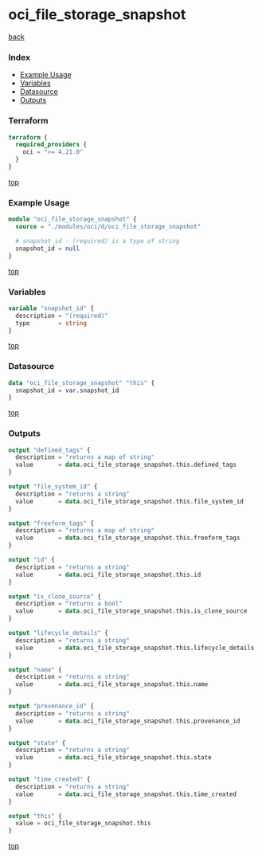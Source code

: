 # oci_file_storage_snapshot

[back](../oci.md)

### Index

- [Example Usage](#example-usage)
- [Variables](#variables)
- [Datasource](#datasource)
- [Outputs](#outputs)

### Terraform

```terraform
terraform {
  required_providers {
    oci = ">= 4.21.0"
  }
}
```

[top](#index)

### Example Usage

```terraform
module "oci_file_storage_snapshot" {
  source = "./modules/oci/d/oci_file_storage_snapshot"

  # snapshot_id - (required) is a type of string
  snapshot_id = null
}
```

[top](#index)

### Variables

```terraform
variable "snapshot_id" {
  description = "(required)"
  type        = string
}
```

[top](#index)

### Datasource

```terraform
data "oci_file_storage_snapshot" "this" {
  snapshot_id = var.snapshot_id
}
```

[top](#index)

### Outputs

```terraform
output "defined_tags" {
  description = "returns a map of string"
  value       = data.oci_file_storage_snapshot.this.defined_tags
}

output "file_system_id" {
  description = "returns a string"
  value       = data.oci_file_storage_snapshot.this.file_system_id
}

output "freeform_tags" {
  description = "returns a map of string"
  value       = data.oci_file_storage_snapshot.this.freeform_tags
}

output "id" {
  description = "returns a string"
  value       = data.oci_file_storage_snapshot.this.id
}

output "is_clone_source" {
  description = "returns a bool"
  value       = data.oci_file_storage_snapshot.this.is_clone_source
}

output "lifecycle_details" {
  description = "returns a string"
  value       = data.oci_file_storage_snapshot.this.lifecycle_details
}

output "name" {
  description = "returns a string"
  value       = data.oci_file_storage_snapshot.this.name
}

output "provenance_id" {
  description = "returns a string"
  value       = data.oci_file_storage_snapshot.this.provenance_id
}

output "state" {
  description = "returns a string"
  value       = data.oci_file_storage_snapshot.this.state
}

output "time_created" {
  description = "returns a string"
  value       = data.oci_file_storage_snapshot.this.time_created
}

output "this" {
  value = oci_file_storage_snapshot.this
}
```

[top](#index)